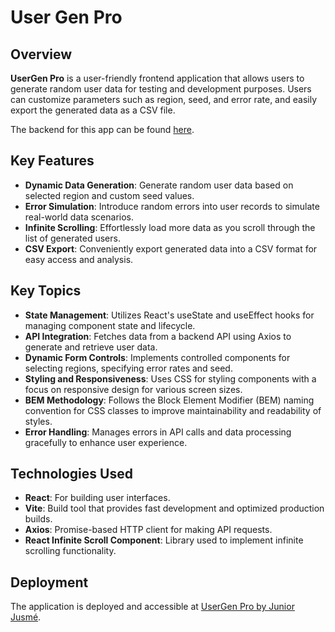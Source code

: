 # User Gen Pro

## Overview

**UserGen Pro** is a user-friendly frontend application that allows users to generate random user data for testing and development purposes. Users can customize parameters such as region, seed, and error rate, and easily export the generated data as a CSV file.

The backend for this app can be found [here](https://github.com/JusmeJr93/random-user-gen-backend).

## Key Features

- **Dynamic Data Generation**: Generate random user data based on selected region and custom seed values.
- **Error Simulation**: Introduce random errors into user records to simulate real-world data scenarios.
- **Infinite Scrolling**: Effortlessly load more data as you scroll through the list of generated users.
- **CSV Export**: Conveniently export generated data into a CSV format for easy access and analysis.

## Key Topics

- **State Management**: Utilizes React's useState and useEffect hooks for managing component state and lifecycle.
- **API Integration**: Fetches data from a backend API using Axios to generate and retrieve user data.
- **Dynamic Form Controls**: Implements controlled components for selecting regions, specifying error rates and seed.
- **Styling and Responsiveness**: Uses CSS for styling components with a focus on responsive design for various screen sizes.
- **BEM Methodology**: Follows the Block Element Modifier (BEM) naming convention for CSS classes to improve maintainability and readability of styles.
- **Error Handling**: Manages errors in API calls and data processing gracefully to enhance user experience.

## Technologies Used

- **React**: For building user interfaces.
- **Vite**: Build tool that provides fast development and optimized production builds.
- **Axios**: Promise-based HTTP client for making API requests.
- **React Infinite Scroll Component**: Library used to implement infinite scrolling functionality.

## Deployment

The application is deployed and accessible at [UserGen Pro by Junior Jusmé](https://user-gen-pro.vercel.app).

